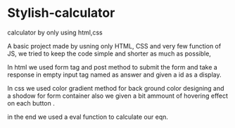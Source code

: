 # Stylish-calculator
calculator by only using html,css

A basic project made by usning only HTML, CSS and very few function of JS,
we tried to keep the code simple and shorter as much as possible,


In html we used form tag and post method to submit the form and take a response in 
empty input tag named as answer and given a id as a display.

In css we used color gradient method for back ground color designing and a shodow 
for form container also we given a bit ammount of hovering effect on each button .


in the end we used a eval function to calculate our eqn.
